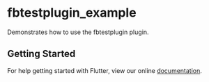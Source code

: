 # fbtestplugin_example

Demonstrates how to use the fbtestplugin plugin.

## Getting Started

For help getting started with Flutter, view our online
[documentation](http://flutter.io/).
